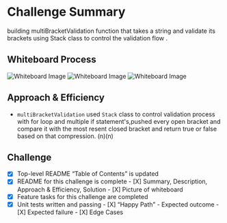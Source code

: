 # Challenge Summary
<!-- Description of the challenge -->
building multiBracketValidation function  that takes a string and validate its brackets using Stack class to control the validation flow .

## Whiteboard Process
<!-- Embedded whiteboard image -->

![Whiteboard Image](./1.jpg)
![Whiteboard Image](./2.jpg)
![Whiteboard Image](./3.jpg)

## Approach & Efficiency
<!-- What approach did you take? Why? What is the Big O space/time for this approach? -->
- `multiBracketValidation` used `Stack` class to control validation process with for loop and multiple if statement's,pushed every open bracket and compare it with the most resent closed bracket and return true or false based on that compression. (n)(n)

## Challenge

- [X] Top-level README “Table of Contents” is updated
- [X] README for this challenge is complete
       - [X] Summary, Description, Approach & Efficiency, Solution
       - [X] Picture of whiteboard
- [X] Feature tasks for this challenge are completed
- [X] Unit tests written and passing
       - [X] “Happy Path” - Expected outcome
       - [X] Expected failure
       - [X] Edge Cases
